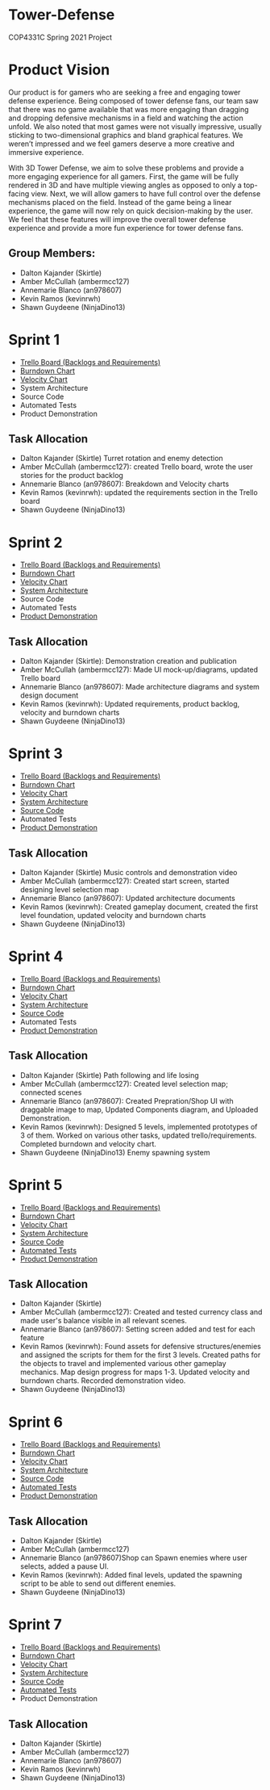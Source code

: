 # Tower-Defense
COP4331C Spring 2021 Project

# Product Vision

Our product is for gamers who are seeking a free and engaging tower defense experience. Being composed of tower defense fans, our team saw that there was no game available that was more engaging than dragging and dropping defensive mechanisms in a field and watching the action unfold. We also noted that most games were not visually impressive, usually sticking to two-dimensional graphics and bland graphical features. We weren’t impressed and we feel gamers deserve a more creative and immersive experience.

With 3D Tower Defense, we aim to solve these problems and provide a more engaging experience for all gamers. First, the game will be fully rendered in 3D and have multiple viewing angles as opposed to only a top-facing view. Next, we will allow gamers to have full control over the defense mechanisms placed on the field. Instead of the game being a linear experience, the game will now rely on quick decision-making by the user. We feel that these features will improve the overall tower defense experience and provide a more fun experience for tower defense fans.

## Group Members:
- Dalton Kajander (Skirtle)
- Amber McCullah (ambermcc127)
- Annemarie Blanco (an978607)
- Kevin Ramos (kevinrwh)
- Shawn Guydeene (NinjaDino13)

# Sprint 1
- [Trello Board (Backlogs and Requirements)](https://trello.com/b/jldNMwlQ/agile-sprint-board)
- [Burndown Chart](https://user-images.githubusercontent.com/50501047/107894079-7b0a0400-6efc-11eb-9ea2-c82428def2ce.png)
- [Velocity Chart](https://user-images.githubusercontent.com/54637213/107126004-2bcc2f80-687b-11eb-8a9b-c459d21a0894.png)
- System Architecture
- Source Code
- Automated Tests
- Product Demonstration

## Task Allocation
- Dalton Kajander (Skirtle) Turret rotation and enemy detection
- Amber McCullah (ambermcc127): created Trello board, wrote the user stories for the product backlog  
- Annemarie Blanco (an978607): Breakdown and Velocity charts
- Kevin Ramos (kevinrwh): updated the requirements section in the Trello board
- Shawn Guydeene (NinjaDino13)

# Sprint 2
- [Trello Board (Backlogs and Requirements)](https://trello.com/b/jldNMwlQ/agile-sprint-board)
- [Burndown Chart](https://user-images.githubusercontent.com/50501047/107894241-071c2b80-6efd-11eb-8b09-ec97b11e3533.png)
- [Velocity Chart](https://user-images.githubusercontent.com/50501047/107893616-35e4d280-6efa-11eb-83fe-27b3e219f902.png)
- [System Architecture](https://github.com/an978607/Tower-Defense/blob/main/architecture.md)
- Source Code
- Automated Tests
- [Product Demonstration](https://www.youtube.com/watch?v=De5ID6GUlCk&feature=youtu.be&ab_channel=Skirtle)

## Task Allocation
- Dalton Kajander (Skirtle): Demonstration creation and publication
- Amber McCullah (ambermcc127): Made UI mock-up/diagrams, updated Trello board
- Annemarie Blanco (an978607): Made architecture diagrams and system design document
- Kevin Ramos (kevinrwh): Updated requirements, product backlog, velocity and burndown charts
- Shawn Guydeene (NinjaDino13)

# Sprint 3
- [Trello Board (Backlogs and Requirements)](https://trello.com/b/jldNMwlQ/agile-sprint-board)
- [Burndown Chart](https://user-images.githubusercontent.com/50501047/108648534-7a87e500-7489-11eb-9be7-b97902cc2864.png)
- [Velocity Chart](https://user-images.githubusercontent.com/50501047/108648631-c0dd4400-7489-11eb-8d17-17d380c57fba.png)
- [System Architecture](https://github.com/an978607/Tower-Defense/blob/main/architecture.md)
- [Source Code](https://github.com/an978607/Tower-Defense/blob/main/COP4331TD/Assembly-CSharp.csproj)
- Automated Tests
- [Product Demonstration](https://youtu.be/wNzQj1d90I0)

## Task Allocation
- Dalton Kajander (Skirtle) Music controls and demonstration video
- Amber McCullah (ambermcc127): Created start screen, started designing level selection map
- Annemarie Blanco (an978607): Updated architecture documents
- Kevin Ramos (kevinrwh): Created gameplay document, created the first level foundation, updated velocity and burndown charts
- Shawn Guydeene (NinjaDino13)

# Sprint 4
- [Trello Board (Backlogs and Requirements)](https://trello.com/b/jldNMwlQ/agile-sprint-board)
- [Burndown Chart](https://user-images.githubusercontent.com/50501047/109448234-7d4b8280-7a13-11eb-880f-a931f4bc38d4.png)
- [Velocity Chart](https://user-images.githubusercontent.com/50501047/109448293-9b18e780-7a13-11eb-84bc-13d8a12d2f01.png)
- [System Architecture](https://github.com/an978607/Tower-Defense/blob/main/architecture.md)
- [Source Code](https://github.com/an978607/Tower-Defense/tree/main/COP4331TD/Assets/Scripts)
- Automated Tests
- [Product Demonstration](https://youtu.be/uOEkAs3BPU8)

## Task Allocation
- Dalton Kajander (Skirtle) Path following and life losing
- Amber McCullah (ambermcc127): Created level selection map; connected scenes
- Annemarie Blanco (an978607): Created Prepration/Shop UI with draggable image to map, Updated Components diagram, and  Uploaded Demonstration.
- Kevin Ramos (kevinrwh): Designed 5 levels, implemented prototypes of 3 of them. Worked on various other tasks, updated trello/requirements. Completed burndown and velocity chart.
- Shawn Guydeene (NinjaDino13) Enemy spawning system

# Sprint 5
- [Trello Board (Backlogs and Requirements)](https://trello.com/b/jldNMwlQ/agile-sprint-board)
- [Burndown Chart](https://user-images.githubusercontent.com/50501047/110275778-bc438000-7f9f-11eb-91df-886331590d5e.png)
- [Velocity Chart](https://user-images.githubusercontent.com/50501047/110275876-f3b22c80-7f9f-11eb-8a26-05b64a534596.png)
- [System Architecture](https://github.com/an978607/Tower-Defense/blob/main/architecture.md)
- [Source Code](https://github.com/an978607/Tower-Defense/tree/main/COP4331TD/Assets/Scripts)
- [Automated Tests](https://github.com/an978607/Tower-Defense/tree/main/COP4331TD/Assets/Scripts/Tests)
- [Product Demonstration](https://youtu.be/GeUy9Ib55lg)

## Task Allocation
- Dalton Kajander (Skirtle)
- Amber McCullah (ambermcc127): Created and tested currency class and made user's balance visible in all relevant scenes. 
- Annemarie Blanco (an978607): Setting screen added and test for each feature 
- Kevin Ramos (kevinrwh): Found assets for defensive structures/enemies and assigned the scripts for them for the first 3 levels. Created paths for the objects to travel and implemented various other gameplay mechanics. Map design progress for maps 1-3. Updated velocity and burndown charts. Recorded demonstration video.
- Shawn Guydeene (NinjaDino13)

# Sprint 6
- [Trello Board (Backlogs and Requirements)](https://trello.com/b/jldNMwlQ/agile-sprint-board)
- [Burndown Chart](https://user-images.githubusercontent.com/50501047/111165053-fd75fa00-8574-11eb-9729-36b36cf2d51f.png)
- [Velocity Chart](https://user-images.githubusercontent.com/78228038/111098604-3af96980-851a-11eb-8acb-e68ad178e143.png)
- [System Architecture](https://github.com/an978607/Tower-Defense/blob/main/architecture.md)
- [Source Code](https://github.com/an978607/Tower-Defense/tree/main/COP4331TD/Assets/Scripts)
- [Automated Tests](https://github.com/an978607/Tower-Defense/tree/main/COP4331TD/Assets/Scripts/Tests)
- [Product Demonstration](https://youtu.be/wzC1BfFYNPs)

## Task Allocation
- Dalton Kajander (Skirtle)
- Amber McCullah (ambermcc127) 
- Annemarie Blanco (an978607)Shop can Spawn enemies where user selects, added a pause UI. 
- Kevin Ramos (kevinrwh): Added final levels, updated the spawning script to be able to send out different enemies.
- Shawn Guydeene (NinjaDino13)

# Sprint 7
- [Trello Board (Backlogs and Requirements)](https://trello.com/b/jldNMwlQ/agile-sprint-board)
- [Burndown Chart](https://user-images.githubusercontent.com/78228038/111932234-64267680-8a93-11eb-9b02-2c1c2e605811.png)
- [Velocity Chart](https://user-images.githubusercontent.com/78228038/111932235-64bf0d00-8a93-11eb-9f39-930deaa32e82.png)
- [System Architecture](https://github.com/an978607/Tower-Defense/blob/main/architecture.md)
- [Source Code](https://github.com/an978607/Tower-Defense/tree/main/COP4331TD/Assets/Scripts)
- [Automated Tests](https://github.com/an978607/Tower-Defense/tree/main/COP4331TD/Assets/Scripts/Tests)
- Product Demonstration

## Task Allocation
- Dalton Kajander (Skirtle)
- Amber McCullah (ambermcc127) 
- Annemarie Blanco (an978607)
- Kevin Ramos (kevinrwh)
- Shawn Guydeene (NinjaDino13)
